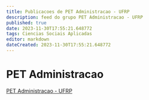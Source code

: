 ```yaml
---
title: Publicacoes de PET Administracao - UFRP
description: feed do grupo PET Administracao - UFRP
published: true
date: 2023-11-30T17:55:21.648772
tags: Ciencias Sociais Aplicadas
editor: markdown
dateCreated: 2023-11-30T17:55:21.648772
---
```


# PET Administracao
[PET Administracao - UFRP](/grupo/133PETAdministracaoUFRP.md)